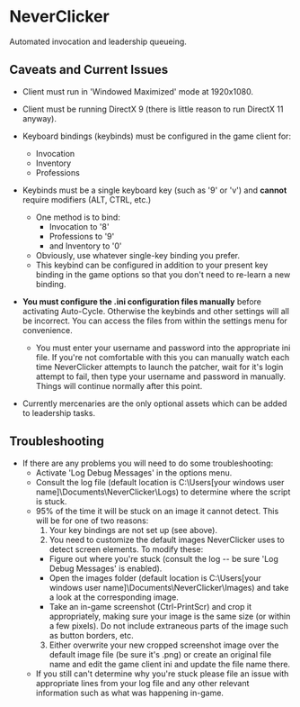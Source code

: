 ﻿# NeverClicker
Automated invocation and leadership queueing.

## Caveats and Current Issues
- Client must run in 'Windowed Maximized' mode at 1920x1080.
- Client must be running DirectX 9 (there is little reason to run DirectX 11 anyway).
- Keyboard bindings (keybinds) must be configured in the game client for:
  - Invocation
  - Inventory
  - Professions
- Keybinds must be a single keyboard key (such as '9' or 'v') and **cannot** require modifiers (ALT, CTRL, etc.)
  - One method is to bind:
    - Invocation to '8'
	- Professions to '9'
	- and Inventory to '0'
  - Obviously, use whatever single-key binding you prefer.
  - This keybind can be configured in addition to your present key binding in the game options so that you don't need to re-learn a new binding.
  
- **You must configure the .ini configuration files manually** before activating Auto-Cycle. Otherwise the keybinds and other settings will all be incorrect. You can access the files from within the settings menu for convenience. 
  - You must enter your username and password into the appropriate ini file. If you're not comfortable with this you can manually watch each time NeverClicker attempts to launch the patcher, wait for it's login attempt to fail, then type your username and password in manually. Things will continue normally after this point.

- Currently mercenaries are the only optional assets which can be added to leadership tasks.

## Troubleshooting
- If there are any problems you will need to do some troubleshooting:
  - Activate 'Log Debug Messages' in the options menu.
  - Consult the log file (default location is C:\Users\[your windows user name]\Documents\NeverClicker\Logs) to determine where the script is stuck.
  - 95% of the time it will be stuck on an image it cannot detect. This will be for one of two reasons:
    1. Your key bindings are not set up (see above).
	2. You need to customize the default images NeverClicker uses to detect screen elements. To modify these:
	  * Figure out where you're stuck (consult the log -- be sure 'Log Debug Messages' is enabled).
	  * Open the images folder (default location is C:\Users\[your windows user name]\Documents\NeverClicker\Images) and take a look at the corresponding image.
	  * Take an in-game screenshot (Ctrl-PrintScr) and crop it appropriately, making sure your image is the same size (or within a few pixels). Do not include extraneous parts of the image such as button borders, etc.
	3. Either overwrite your new cropped screenshot image over the default image file (be sure it's .png) or create an original file name and edit the game client ini and update the file name there.
  - If you still can't determine why you're stuck please file an issue with appropriate lines from your log file and any other relevant information such as what was happening in-game.
  
	
  

